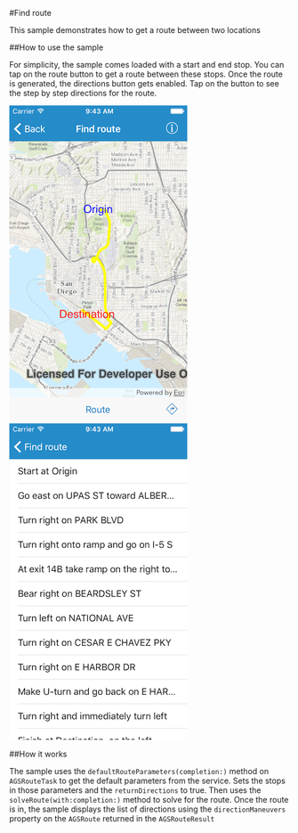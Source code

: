#Find route

This sample demonstrates how to get a route between two locations


##How to use the sample

For simplicity, the sample comes loaded with a start and end stop. You can tap on the route button to get a route between these stops. Once the route is generated, the directions button gets enabled. Tap on the button to see the step by step directions for the route.


![](image1.png)
![](image2.png)


##How it works

The sample uses the `defaultRouteParameters(completion:)` method on `AGSRouteTask` to get the default parameters from the service. Sets the stops in those parameters and the `returnDirections` to true. Then uses the `solveRoute(with:completion:)` method to solve for the route. Once the route is in, the sample displays the list of directions using the `directionManeuvers` property on the `AGSRoute` returned in the `AGSRouteResult`



